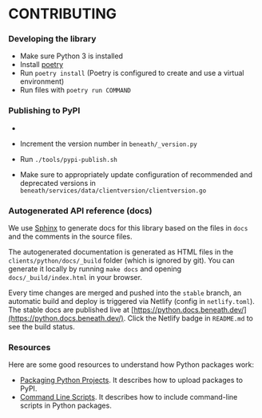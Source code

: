 # CONTRIBUTING

### Developing the library

- Make sure Python 3 is installed
- Install [poetry](https://python-poetry.org/docs/)
- Run `poetry install` (Poetry is configured to create and use a virtual environment)
- Run files with `poetry run COMMAND`

### Publishing to PyPI

-

- Increment the version number in `beneath/_version.py`
- Run `./tools/pypi-publish.sh`
- Make sure to appropriately update configuration of recommended and deprecated versions in `beneath/services/data/clientversion/clientversion.go`

### Autogenerated API reference (docs)

We use [Sphinx](https://www.sphinx-doc.org/en/master/) to generate docs for this library based on the files in `docs` and the comments in the source files.

The autogenerated documentation is generated as HTML files in the `clients/python/docs/_build` folder (which is ignored by git). You can generate it locally by running `make docs` and opening `docs/_build/index.html` in your browser.

Every time changes are merged and pushed into the `stable` branch, an automatic build and deploy is triggered via Netlify (config in `netlify.toml`). The stable docs are published live at [https://python.docs.beneath.dev/](https://python.docs.beneath.dev/). Click the Netlify badge in `README.md` to see the build status.

### Resources

Here are some good resources to understand how Python packages work:

- [Packaging Python Projects](https://packaging.python.org/tutorials/packaging-projects/). It describes how to upload packages to PyPI.
- [Command Line Scripts](https://python-packaging.readthedocs.io/en/latest/command-line-scripts.html). It describes how to include command-line scripts in Python packages.
